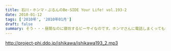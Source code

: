 ```yaml
---
title: 石川・ホンマ・ぶるんのBe-SIDE Your Life! vol.193-2
date: 2010-01-12
tags: ['2010年', '2010年01月']
draft: false
summary: そう・・・昼間なのに寝坊するビーサイなのです。ホンマさんに電話しまくってもなかなかでないのですよ。出た瞬間「今、出ます」・・・と。NAMAE
---
```


http://project-phi.ddo.jp/ishikawa/ishikawa193_2.mp3
